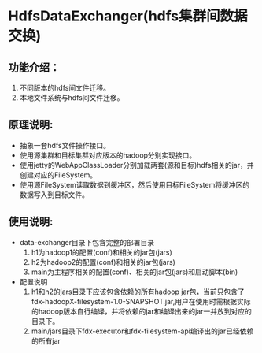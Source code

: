 # HdfsDataExchanger(hdfs集群间数据交换)
## 
## 功能介绍：
  1. 不同版本的hdfs间文件迁移。
  2. 本地文件系统与hdfs间文件迁移。

## 原理说明:
* 抽象一套hdfs文件操作接口。
* 使用源集群和目标集群对应版本的hadoop分别实现接口。
* 使用jetty的WebAppClassLoader分别加载两套(源和目标)hdfs相关的jar，并创建对应的FileSystem。
* 使用源FileSystem读取数据到缓冲区，然后使用目标FileSystem将缓冲区的数据写入到目标文件。

## 使用说明:
* data-exchanger目录下包含完整的部署目录
  1. h1为hadoop1的配置(conf)和相关的jar包(jars)
  2. h2为hadoop2的配置(conf)和相关的jar包(jars)
  3. main为主程序相关的配置(conf)、相关的jar包(jars)和启动脚本(bin)
* 配置说明
  1. h1和h2的jars目录下应该包含依赖的所有hadoop jar包，当前只包含了fdx-hadoopX-filesystem-1.0-SNAPSHOT.jar,用户在使用时需根据实际的hadoop版本自行编译，并将依赖的jar和编译出来的jar一并放到对应的目录下。
  2. main/jars目录下fdx-executor和fdx-filesystem-api编译出的jar已经依赖的所有jar
  

